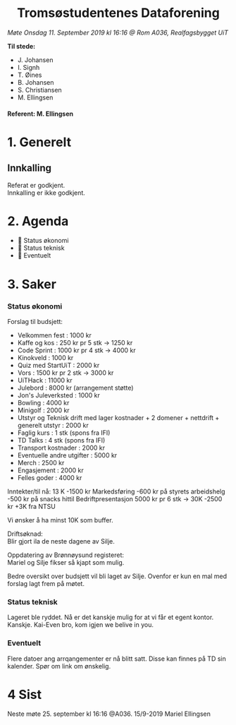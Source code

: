 <h1> <center> Tromsøstudentenes Dataforening </center> </h1>

*Møte Onsdag 11. September 2019 kl 16:16 @ Rom A036, Realfagsbygget UiT*

**Til stede:**
* J. Johansen
* I. Signh
* T. Øines
* B. Johansen
* S. Christiansen
* M. Ellingsen


#### Referent:  M. Ellingsen

# 1. Generelt
## Innkalling
Referat er godkjent. <br/>
Innkalling er ikke godkjent.  

# 2. Agenda
* :purple_heart: Status økonomi
* :purple_heart: Status teknisk
* :purple_heart: Eventuelt


# 3. Saker
### Status økonomi
Forslag til budsjett:<br>
- Velkommen fest : 1000 kr
- Kaffe og kos : 250 kr pr 5 stk -> 1250 kr
- Code Sprint : 1000 kr pr 4 stk -> 4000 kr
- Kinokveld : 1000 kr
- Quiz med StartUiT : 2000 kr
- Vors : 1500 kr pr 2 stk -> 3000 kr
- UiTHack : 11000 kr
- Julebord : 8000 kr (arrangement støtte)
- Jon's Juleverksted : 1000 kr
- Bowling : 4000 kr
- Minigolf : 2000 kr
- Utstyr og Teknisk drift med lager kostnader + 2 domener + nettdrift + generelt utstyr : 2000 kr 
- Faglig kurs :  1 stk (spons fra IFI)
- TD Talks : 4 stk (spons fra IFI)
- Transport kostnader : 2000 kr
- Eventuelle andre utgifter : 5000 kr
- Merch : 2500 kr 
- Engasjement : 2000 kr 
- Felles goder : 4000 kr 


Inntekter/til nå:
13 K 
-1500 kr Markedsføring
-600 kr på styrets arbeidshelg
-500 kr på snacks hittil
Bedriftpresentasjon 5000 kr pr 6 stk -> 30K
-2500 kr 
+3K fra NTSU

Vi ønsker å ha minst 10K som buffer.<br>

Driftsøknad:<br>
Blir gjort ila de neste dagene av Silje.<br>

Oppdatering av Brønnøysund registeret:<br>
Mariel og Silje fikser så kjapt som mulig.<br>

Bedre oversikt over budsjett vil bli laget av Silje. Ovenfor er kun en mal med forslag lagt frem på møtet. 

### Status teknisk
Lageret ble ryddet. Nå er det kanskje mulig for at vi får et egent kontor. Kanskje. Kai-Even bro, kom igjen we belive in you. 

### Eventuelt
Flere datoer ang arrqangementer er nå blitt satt. Disse kan finnes på TD sin kalender. Spør om link om ønskelig. 


# 4 Sist
Neste møte 25. september kl 16:16 @A036.
15/9-2019 Mariel Ellingsen
